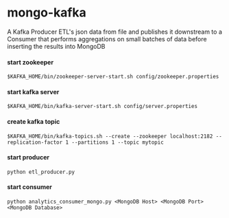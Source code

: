 # mongo-kafka #

A Kafka Producer ETL's json data from file and publishes it downstream to a Consumer that performs aggregations on small batches of data before inserting the results into MongoDB


#### start zookeeper ####

`$KAFKA_HOME/bin/zookeeper-server-start.sh config/zookeeper.properties`

#### start kafka server ####

`$KAFKA_HOME/bin/kafka-server-start.sh config/server.properties`

#### create kafka topic ####

`$KAFKA_HOME/bin/kafka-topics.sh --create --zookeeper localhost:2182 --replication-factor 1 --partitions 1 --topic mytopic`

#### start producer ####
`python etl_producer.py`

#### start consumer ####

`python analytics_consumer_mongo.py <MongoDB Host> <MongoDB Port> <MongoDB Database>`
